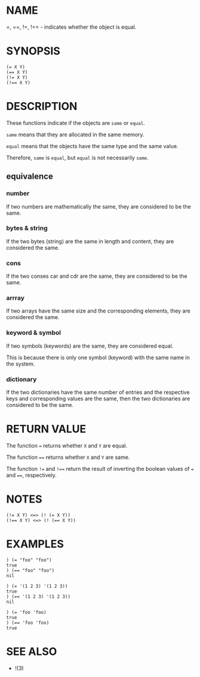 # NAME
=, ==, !=, !== - indicates whether the object is equal.

# SYNOPSIS

    (= X Y)
    (== X Y)
    (!= X Y)
    (!== X Y)

# DESCRIPTION
These functions indicate if the objects are `same` or `equal`.

`same` means that they are allocated in the same memory.

`equal` means that the objects have the same type and the same value.

Therefore, `same` is `equal`, but `equal` is not necessarily `same`.

## equivalence
### number
If two numbers are mathematically the same, they are considered to be the same.

### bytes & string
If the two bytes (string) are the same in length and content, they are considered the same.

### cons
If the two conses car and cdr are the same, they are considered to be the same.

### arrray
If two arrays have the same size and the corresponding elements, they are considered the same.

### keyword & symbol
If two symbols (keywords) are the same, they are considered equal.

This is because there is only one symbol (keyword) with the same name in the system.

### dictionary
If the two dictionaries have the same number of entries and the respective keys and corresponding values are the same, then the two dictionaries are considered to be the same.

# RETURN VALUE
The function `=` returns whether `X` and `Y` are equal.

The function `==` returns whether `X` and `Y` are same.

The function `!=` and `!==` return the result of inverting the boolean values of `=` and `==`, respectively.

# NOTES

    (!= X Y) <=> (! (= X Y))
    (!== X Y) <=> (! (== X Y))

# EXAMPLES

    ) (= "foo" "foo")
    true
    ) (== "foo" "foo")
    nil

    ) (= '(1 2 3) '(1 2 3))
    true
    ) (== '(1 2 3) '(1 2 3))
    nil

    ) (= 'foo 'foo)
    true
    ) (== 'foo 'foo)
    true

# SEE ALSO
- !(3)
